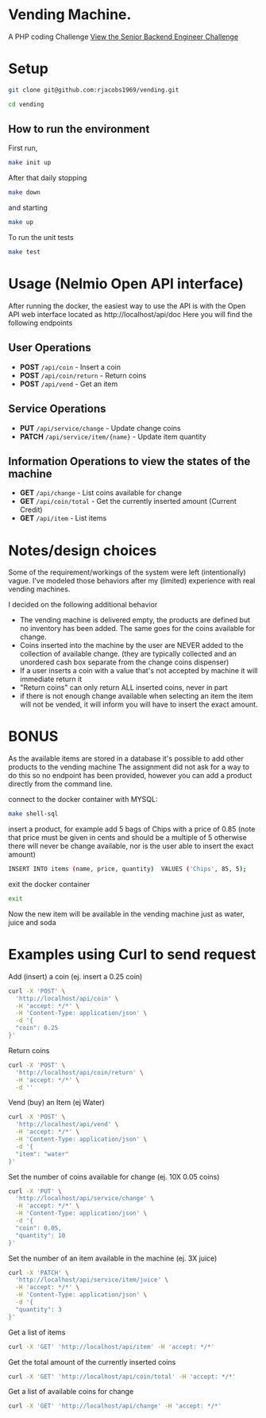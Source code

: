 # Vending Machine.

A PHP coding Challenge
[View the Senior Backend Engineer Challenge](Challenge.md)

# Setup

```bash
git clone git@github.com:rjacobs1969/vending.git
```

```bash
cd vending
```

## How to run the environment

First run,

```bash
make init up
```

After that daily stopping
```bash
make down
```

and starting
```bash
make up
```

To run the unit tests
```bash
make test
```
# Usage (Nelmio Open API interface)

After running the docker, the easiest way to use the API is with the Open API web interface located  as http://localhost/api/doc
Here you will find the following endpoints

## User Operations
- **POST** `/api/coin` - Insert a coin
- **POST** `/api/coin/return` - Return coins
- **POST** `/api/vend` - Get an item

## Service Operations
- **PUT** `/api/service/change` - Update change coins
- **PATCH** `/api/service/item/{name}` - Update item quantity

## Information Operations to view the states of the machine
- **GET** `/api/change` - List coins available for change
- **GET** `/api/coin/total` - Get the currently inserted amount (Current Credit)
- **GET** `/api/item` - List items

# Notes/design choices

Some of the requirement/workings of the system were left (intentionally) vague. I've modeled those behaviors after my (limited) experience with real vending machines.

I decided on the following additional behavior
- The vending machine is delivered empty, the products are defined but no inventory has been added. The same goes for the coins available for change.
- Coins inserted into the machine by the user are NEVER added to the collection of available change. (they are typically collected and an unordered cash box separate from the change coins dispenser)
- If a user inserts a coin with a value that's not accepted by machine it will immediate return it
- "Return coins" can only return ALL inserted coins, never in part
- if there is not enough change available when selecting an item the item will not be vended, it will inform you will have to insert the exact amount.

# BONUS

As the available items are stored in a database it's possible to add other products to the vending machine
The assignment did not ask for a way to do this so no endpoint has been provided, however you can add a product directly from the command line.

connect to the docker container with MYSQL:
```bash
make shell-sql
```

insert a product, for example add 5 bags of Chips with a price of 0.85
(note that price must be given in cents and should be a multiple of 5 otherwise there will never be change available, nor is the user able to insert the exact amount)
```bash
INSERT INTO items (name, price, quantity)  VALUES ('Chips', 85, 5);
```

exit the docker container
```bash
exit
```

Now the new item will be available in the vending machine just as water, juice and soda

# Examples using Curl to send request

Add (insert) a coin (ej. insert a 0.25 coin)
```bash
curl -X 'POST' \
  'http://localhost/api/coin' \
  -H 'accept: */*' \
  -H 'Content-Type: application/json' \
  -d '{
  "coin": 0.25
}'
```

Return coins
```bash
curl -X 'POST' \
  'http://localhost/api/coin/return' \
  -H 'accept: */*' \
  -d ''
```

Vend (buy) an Item (ej Water)
```bash
curl -X 'POST' \
  'http://localhost/api/vend' \
  -H 'accept: */*' \
  -H 'Content-Type: application/json' \
  -d '{
  "item": "water"
}'
```

Set the number of coins available for change (ej. 10X 0.05 coins)
```bash
curl -X 'PUT' \
  'http://localhost/api/service/change' \
  -H 'accept: */*' \
  -H 'Content-Type: application/json' \
  -d '{
  "coin": 0.05,
  "quantity": 10
}'
```

Set the number of an item available in the machine (ej. 3X juice)
```bash
curl -X 'PATCH' \
  'http://localhost/api/service/item/juice' \
  -H 'accept: */*' \
  -H 'Content-Type: application/json' \
  -d '{
  "quantity": 3
}'
```

Get a list of items
```bash
curl -X 'GET' 'http://localhost/api/item' -H 'accept: */*'
```

Get the total amount of the currently inserted coins
```bash
curl -X 'GET' 'http://localhost/api/coin/total' -H 'accept: */*'
```

Get a list of available coins for change
```bash
curl -X 'GET' 'http://localhost/api/change' -H 'accept: */*'
```
